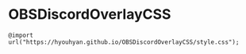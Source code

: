 # OBSDiscordOverlayCSS

`@import url("https://hyouhyan.github.io/OBSDiscordOverlayCSS/style.css");`
